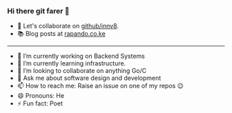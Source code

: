 ### Hi there git farer 👋

- 🤗 Let's collaborate on [github/innv8](https://github.com/innv8). 
- 📚 Blog posts at [rapando.co.ke](https://rapando.co.ke)

---

- 🔭 I’m currently working on Backend Systems 
- 🌱 I’m currently learning infrastructure.
- 👯 I’m looking to collaborate on anything Go/C     <!-- - 🤔 I’m looking for help with -->
- 💬 Ask me about software design and development
- 📫 How to reach me: Raise an issue on one of my repos 😉
- 😄 Pronouns: He
- ⚡ Fun fact: Poet
